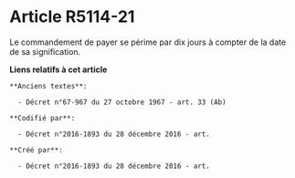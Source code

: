 # Article R5114-21

Le commandement de payer se périme par dix jours à compter de la date de sa signification.

**Liens relatifs à cet article**

	**Anciens textes**:

	  - Décret n°67-967 du 27 octobre 1967 - art. 33 (Ab)

	**Codifié par**:

	  - Décret n°2016-1893 du 28 décembre 2016 - art.

	**Créé par**:

	  - Décret n°2016-1893 du 28 décembre 2016 - art.
